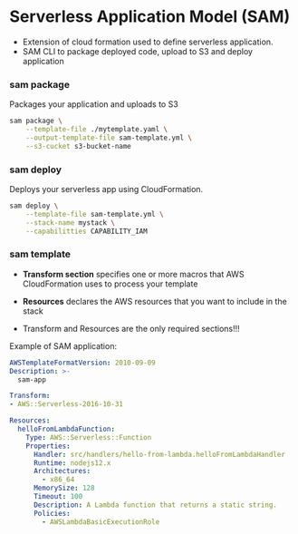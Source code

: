 # Serverless Application Model (SAM)

- Extension of cloud formation used to define serverless application.
- SAM CLI to package deployed code, upload to S3 and deploy application 



### sam package

Packages your application and uploads to S3

```bash
sam package \
	--template-file ./mytemplate.yaml \
	--output-template-file sam-template.yml \
	--s3-cucket s3-bucket-name
```



### sam deploy

Deploys your serverless app using CloudFormation.

```bash
sam deploy \
	--template-file sam-template.yml \
	--stack-name mystack \
	--capabilitties CAPABILITY_IAM
```



### sam template

- **Transform section** specifies one or more macros that AWS CloudFormation uses to process your template

- **Resources** declares the AWS resources that you want to include in the stack

- Transform and Resources are the only required sections!!!

  

Example of SAM application:

```yaml
AWSTemplateFormatVersion: 2010-09-09
Description: >-
  sam-app

Transform:
- AWS::Serverless-2016-10-31

Resources:
  helloFromLambdaFunction:
    Type: AWS::Serverless::Function
    Properties:
      Handler: src/handlers/hello-from-lambda.helloFromLambdaHandler
      Runtime: nodejs12.x
      Architectures:
        - x86_64
      MemorySize: 128
      Timeout: 100
      Description: A Lambda function that returns a static string.
      Policies:
        - AWSLambdaBasicExecutionRole

```

